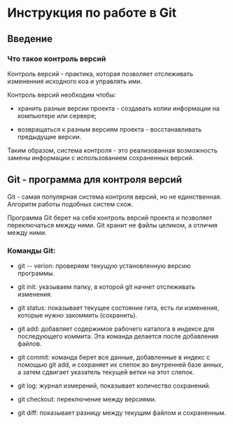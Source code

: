 # Инструкция по работе в Git

## Введение

### Что такое контроль версий

Контроль версий - практика, которая позволяет отслеживать измененния исходного коа и управлять ими.

Контроль версий необходим чтобы: 

- хранить разные версии проекта - создавать копии информации на компьютере или сервере;

- возвращаться к разным версиям проекта - восстанавливать предыдущие версии.

Таким образом, система контроля - это реализованная возможность замены информации с использованием сохраненных версий.

## Git - программа для контроля версий

Git - самая популярная система контроля версий, но не единственная. Алгоритм работы подобных систем схож.

Программа Git берет на себя контроль версий проекта и позволяет переключаться между ними.
Git хранит не файлы целиком, а отличия между ними.

### Команды Git:

- git -- verion: проверяем текущую установленную версию программы.

- git init: указываем папку, в которой git начнет отслеживать изменения.

- git status: показывает текущее состояние гита, есть ли изменения, которые нужно закоммить (сохранить).

- git add: добавляет содержимое рабочего каталога в индексе для последующего коммита. Эта команда делается после добавления файлов.

- git commit: команда берет все данные, добавленные в индекс с помощью git add, и сохраняет их слепок во внутренней базе анных, а затем сдвигает указатель текущей ветки на этот слепок.

- git log: журнал измерений, показывает количество сохранений.

- git checkout: переключение между версиями.

- git diff: показывает разницу между текущим файлом и сохраненным.